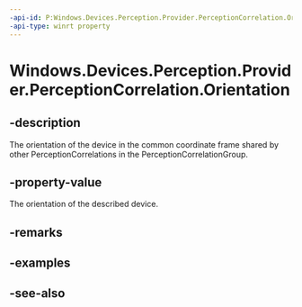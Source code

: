 ```yaml
---
-api-id: P:Windows.Devices.Perception.Provider.PerceptionCorrelation.Orientation
-api-type: winrt property
---
```


<!-- Property syntax
public Windows.Foundation.Numerics.Quaternion Orientation { get; }
-->

# Windows.Devices.Perception.Provider.PerceptionCorrelation.Orientation

## -description
The orientation of the device in the common coordinate frame shared by other PerceptionCorrelations in the PerceptionCorrelationGroup.

## -property-value
The orientation of the described device.

## -remarks

## -examples

## -see-also
